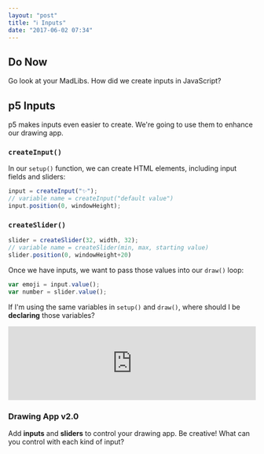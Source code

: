 ```yaml
---
layout: "post"
title: "ℹ️ Inputs"
date: "2017-06-02 07:34"
---
```


## Do Now
Go look at your MadLibs. How did we create inputs in JavaScript?

## p5 Inputs
p5 makes inputs even easier to create. We're going to use them to enhance our drawing app.

### `createInput()`

In our `setup()` function, we can create HTML elements, including input fields and sliders:

```js
input = createInput("✨");
// variable name = createInput("default value")
input.position(0, windowHeight);
```

### `createSlider()`

```js
slider = createSlider(32, width, 32);
// variable name = createSlider(min, max, starting value)
slider.position(0, windowHeight+20)
```

Once we have inputs, we want to pass those values into our `draw()` loop:

```js
var emoji = input.value();
var number = slider.value();
```

If I'm using the same variables in `setup()` and `draw()`, where should I be **declaring** those variables?

<iframe src="http://alpha.editor.p5js.org/embed/HJrGHRCWZ" frameborder="0" width = "100%"></iframe>

### Drawing App v2.0
Add **inputs** and **sliders** to control your drawing app. Be creative! What can you control with each kind of input?
